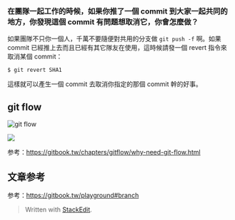 ### 在團隊一起工作的時候，如果你推了一個 commit 到大家一起共同的地方，你發現這個 commit 有問題想取消它，你會怎麼做？

如果團隊不只你一個人，千萬不要隨便對共用的分支做  `git push -f`  啊。如果 commit 已經推上去而且已經有其它隊友在使用，這時候請發一個 revert 指令來取消某個 commit：

```
$ git revert SHA1

```

這樣就可以產生一個 commit 去取消你指定的那個 commit 幹的好事。


## git flow

![git flow](https://gitbook.tw/images/gitflow/why-need-git-flow/flow.png)

![](https://images2015.cnblogs.com/blog/718344/201609/718344-20160913141526648-581574208.png)

参考：https://gitbook.tw/chapters/gitflow/why-need-git-flow.html

## 文章参考

参考：https://gitbook.tw/playground#branch


> Written with [StackEdit](https://stackedit.io/).
<!--stackedit_data:
eyJoaXN0b3J5IjpbMjk2MDY5NTE0XX0=
-->
